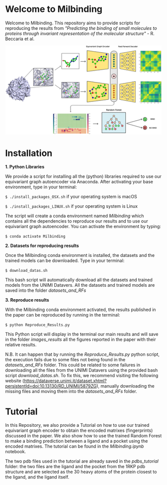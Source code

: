 # Welcome to Milbinding

Welcome to Milbinding. This repository aims to provide scripts for reproducing the results from _"Predicting the binding of small molecules to proteins through invariant representation of the molecular structure"_ - R. Beccaria et al.

![alt text](https://github.com/guidotiana/Milbinding/blob/main/pic.png?raw=true)

# Installation

**1. Python Libraries**
   
We provide a script for installing all the (python) libraries required to use our equivariant graph autoencoder via Anaconda. After activating your base environment, type in your terminal:

`$ ./install_packages_OSX.sh` if your operating system is macOS

`$ ./install_packages_LINUX.sh` if your operating system is Linux

The script will create a conda environment named *Milbinding* which contains all the dependencies to reproduce our results and to use our equivariant graph autoencoder. You can activate the environment by typing:

`$ conda activate Milbinding`


**2. Datasets for reproducing results**

Once the Milbinding conda environment is installed, the datasets and the trained models can be downloaded. Type in your terminal:

`$ download_datas.sh`

This bash script will automatically download all the datasets and trained models from the UNIMI Datavers. All the datasets and trained models are saved into the folder _datasets_and_RFs_ 

**3. Reproduce results**

With the Milbinding conda environment activated, the results published in the paper can be reproduced by running in the terminal:

`$ python Reproduce_Results.py`

This Python script will display in the terminal our main results and will save in the folder _images_results_ all the figures reported in the paper with their relative results.

N.B. It can happen that by running the _Reproduce_Results.py_ python script, the execution fails due to some files not being found in the _datasets_and_RFs_ folder. This could be related to some failures in downloading all the files from the UNIMI Datavers using the provided bash script _download_datas.sh_. To fix this, we recommend visiting the following website (https://dataverse.unimi.it/dataset.xhtml?persistentId=doi:10.13130/RD_UNIMI/5879ZG), manually downloading the missing files and moving them into the _datasets_and_RFs_ folder.

# Tutorial

In this Repository, we also provide a Tutorial on how to use our trained equivariant graph encoder to obtain the encoded matrixes (fingerprints) discussed in the paper.
We also show how to use the trained Random Forest to make a binding prediction between a ligand and a pocket using the encoded matrixes. The tutorial can be found in the _Milbinding.ipynb_ notebook.

The two pdb files used in the tutorial are already saved in the _pdbs_tutorial_ folder: the two files are the ligand and the pocket from the 1RKP pdb structure and are selected as the 30 heavy atoms of the protein closest to the ligand, and the ligand itself.
